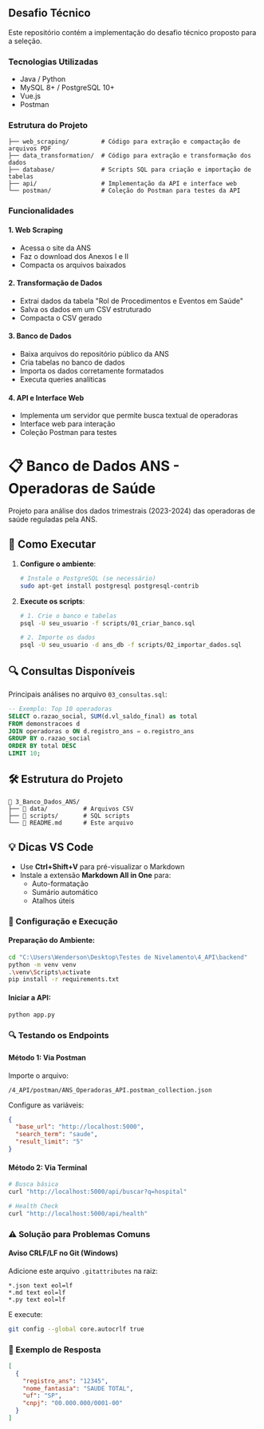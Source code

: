 ## Desafio Técnico

Este repositório contém a implementação do desafio técnico proposto para a seleção.

### Tecnologias Utilizadas
- Java / Python
- MySQL 8+ / PostgreSQL 10+
- Vue.js
- Postman

### Estrutura do Projeto
```
├── web_scraping/         # Código para extração e compactação de arquivos PDF
├── data_transformation/  # Código para extração e transformação dos dados
├── database/             # Scripts SQL para criação e importação de tabelas
├── api/                  # Implementação da API e interface web
└── postman/              # Coleção do Postman para testes da API
```

### Funcionalidades
#### 1. Web Scraping
- Acessa o site da ANS
- Faz o download dos Anexos I e II
- Compacta os arquivos baixados

#### 2. Transformação de Dados
- Extrai dados da tabela "Rol de Procedimentos e Eventos em Saúde"
- Salva os dados em um CSV estruturado
- Compacta o CSV gerado

#### 3. Banco de Dados
- Baixa arquivos do repositório público da ANS
- Cria tabelas no banco de dados
- Importa os dados corretamente formatados
- Executa queries analíticas

#### 4. API e Interface Web
- Implementa um servidor que permite busca textual de operadoras
- Interface web para interação
- Coleção Postman para testes

# 📋 Banco de Dados ANS - Operadoras de Saúde

Projeto para análise dos dados trimestrais (2023-2024) das operadoras de saúde reguladas pela ANS.

## 🚀 Como Executar

1. **Configure o ambiente**:
   ```bash
   # Instale o PostgreSQL (se necessário)
   sudo apt-get install postgresql postgresql-contrib
   ```

2. **Execute os scripts**:
   ```bash
   # 1. Crie o banco e tabelas
   psql -U seu_usuario -f scripts/01_criar_banco.sql

   # 2. Importe os dados
   psql -U seu_usuario -d ans_db -f scripts/02_importar_dados.sql
   ```

## 🔍 Consultas Disponíveis

Principais análises no arquivo `03_consultas.sql`:
```sql
-- Exemplo: Top 10 operadoras
SELECT o.razao_social, SUM(d.vl_saldo_final) as total
FROM demonstracoes d
JOIN operadoras o ON d.registro_ans = o.registro_ans
GROUP BY o.razao_social
ORDER BY total DESC
LIMIT 10;
```

## 🛠️ Estrutura do Projeto
```
📂 3_Banco_Dados_ANS/
├── 📂 data/          # Arquivos CSV
├── 📂 scripts/       # SQL scripts
└── 📄 README.md      # Este arquivo
```

## 💡 Dicas VS Code

- Use **Ctrl+Shift+V** para pré-visualizar o Markdown
- Instale a extensão **Markdown All in One** para:
  - Auto-formatação
  - Sumário automático
  - Atalhos úteis

### 🚀 Configuração e Execução

#### Preparação do Ambiente:

```bash
cd "C:\Users\Wenderson\Desktop\Testes de Nivelamento\4_API\backend"
python -m venv venv
.\venv\Scripts\activate
pip install -r requirements.txt
```

#### Iniciar a API:

```bash
python app.py
```

### 🔍 Testando os Endpoints

#### Método 1: Via Postman
Importe o arquivo:

```text
/4_API/postman/ANS_Operadoras_API.postman_collection.json
```

Configure as variáveis:

```json
{
  "base_url": "http://localhost:5000",
  "search_term": "saude",
  "result_limit": "5"
}
```

#### Método 2: Via Terminal

```bash
# Busca básica
curl "http://localhost:5000/api/buscar?q=hospital"

# Health Check
curl "http://localhost:5000/api/health"
```

### ⚠️ Solução para Problemas Comuns

#### Aviso CRLF/LF no Git (Windows)
Adicione este arquivo `.gitattributes` na raiz:

```text
*.json text eol=lf
*.md text eol=lf
*.py text eol=lf
```

E execute:

```bash
git config --global core.autocrlf true
```

### 📌 Exemplo de Resposta

```json
[
  {
    "registro_ans": "12345",
    "nome_fantasia": "SAUDE TOTAL",
    "uf": "SP",
    "cnpj": "00.000.000/0001-00"
  }
]
```

